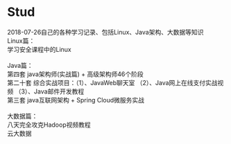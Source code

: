 # Stud
2018-07-26自己的各种学习记录、包括Linux、Java架构、大数据等知识</br>
Linux篇：</br>
学习安全课程中的Linux</br>
</br>
Java篇：</br>
第四套 java架构师(实战篇) + 高级架构师46个阶段</br>
第二十套 综合实战项目：（1）、JavaWeb聊天室 （2）、Java网上在线支付实战视频  （3）、Java邮件开发教程</br>
第三套 java互联网架构 + Spring Cloud微服务实战</br>
</br>
大数据篇：</br>
八天完全攻克Hadoop视频教程</br>
云大数据
